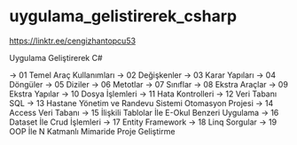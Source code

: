 # uygulama_gelistirerek_csharp

https://linktr.ee/cengizhantopcu53

Uygulama Geliştirerek C#

-> 01 Temel Araç Kullanımları
-> 02 Değişkenler
-> 03 Karar Yapıları
-> 04 Döngüler
-> 05 Diziler
-> 06 Metotlar
-> 07 Sınıflar
-> 08 Ekstra Araçlar
-> 09 Ekstra Yapılar
-> 10 Dosya İşlemleri
-> 11 Hata Kontrolleri
-> 12 Veri Tabanı SQL
-> 13 Hastane Yönetim ve Randevu Sistemi Otomasyon Projesi
-> 14 Access Veri Tabanı
-> 15 İlişkili Tablolar İle E-Okul Benzeri Uygulama
-> 16 Dataset İle Crud İşlemleri
-> 17 Entity Framework
-> 18 Linq Sorgular
-> 19 OOP İle N Katmanlı Mimaride Proje Geliştirme
